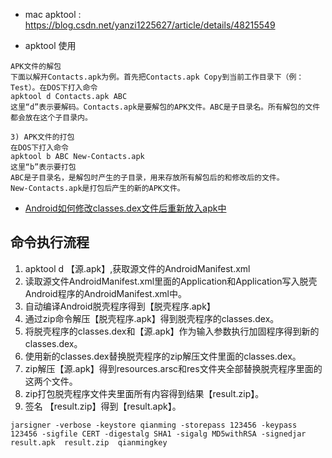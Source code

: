 * mac apktool : https://blog.csdn.net/yanzi1225627/article/details/48215549

* apktool 使用
```
APK文件的解包
下面以解开Contacts.apk为例。首先把Contacts.apk Copy到当前工作目录下（例：Test）。在DOS下打入命令
apktool d Contacts.apk ABC
这里“d”表示要解码。Contacts.apk是要解包的APK文件。ABC是子目录名。所有解包的文件都会放在这个子目录内。

3) APK文件的打包
在DOS下打入命令
apktool b ABC New-Contacts.apk
这里“b”表示要打包
ABC是子目录名，是解包时产生的子目录，用来存放所有解包后的和修改后的文件。
New-Contacts.apk是打包后产生的新的APK文件。
```

* [Android如何修改classes.dex文件后重新放入apk中](https://pino-hd.github.io/2018/07/22/Android%E5%A6%82%E4%BD%95%E4%BF%AE%E6%94%B9classes-dex%E6%96%87%E4%BB%B6%E5%90%8E%E9%87%8D%E6%96%B0%E6%94%BE%E5%85%A5apk%E4%B8%AD/)




## 命令执行流程
1. apktool d 【源.apk】,获取源文件的AndroidManifest.xml
2. 读取源文件AndroidManifest.xml里面的Application和Application写入脱壳Android程序的AndroidManifest.xml中。
3. 自动编译Android脱壳程序得到【脱壳程序.apk】
5. 通过zip命令解压【脱壳程序.apk】得到脱壳程序的classes.dex。
6. 将脱壳程序的classes.dex和【源.apk】作为输入参数执行加固程序得到新的classes.dex。
7. 使用新的classes.dex替换脱壳程序的zip解压文件里面的classes.dex。
8. zip解压【源.apk】得到resources.arsc和res文件夹全部替换脱壳程序里面的这两个文件。
9. zip打包脱壳程序文件夹里面所有内容得到结果【result.zip】。
10. 签名 【result.zip】得到【result.apk】。
```
jarsigner -verbose -keystore qianming -storepass 123456 -keypass 123456 -sigfile CERT -digestalg SHA1 -sigalg MD5withRSA -signedjar result.apk  result.zip  qianmingkey
```
